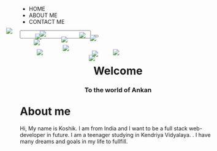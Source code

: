<!DOCTYPE html>
<head>
 <meta charset="UTF-8">
 <meta http-equiv="X-UA-Compatible" content="IE=edge">
 <meta name="viewport" content="width=device-width, initial-scale=1.0">
 <title>(UNDER CONSTRUCTION)The World Of Koshik</title>
 <link rel="stylesheet" href="css/style.css">
 <link rel="stylesheet" href="css/nav.css">
 <link rel="stylesheet" href="https://cdnjs.cloudflare.com/ajax/libs/font-awesome/4.7.0/css/font-awesome.min.css">
 <link rel="stylesheet" href="css/parlax.css">
 <link rel="shortcut icon" href="favicon.svg" type="image/x-icon">
 <script src="https://cdn.jsdelivr.net/npm/chart.js"></script>
 <script src="js/chart.js"></script>
 <script src="js/nav.js" defer=""></script>
 <script src="https://www.googletagmanager.com/gtag/js?id=UA-60144933-28"></script>
 </head>
 <body data-new-gr-c-s-check-loaded="14.1016.0" data-gr-ext-installed="">


 <!-- <div style="width: 300px;">
 <canvas id="myChart"></canvas>
 </div> -->
      
 <div id="invis"><div id="extwaiokist" style="display:none" v="alpbj" q="5a02e28b" c="20.09" i="31" u="23.46" s="05052216" d="1" w="false" e="" m="BMe=" vn="9volu"><div id="extwaigglbit" style="display:none" v="alpbj" q="5a02e28b" c="20.09" i="31" u="23.46" s="05052216" d="1" w="false" e="" m="BMe="></div></div></div>
 <div class="nav" id="nav">
 <section class="section section1">
 <ul class="navl">
 <li><a href="#invis" style="text-decoration: none; --colo: rgb(255, 28, 28);" class="navI navI1">HOME</a> </li>
            
 <li><a href="#invis2" style="text-decoration: none; --colo: rgb(255, 231, 14);" class="navI navI4">ABOUT ME</a> </li>
 <li><a href="#invis3" style="text-decoration: none; --colo: rgb(247, 0, 255);" class="navI navI3">CONTACT ME</a> </li>
 </ul>
 </section>
 <section class="section section2">
 <input type="search" class="search" id="search">
 <button class="searchB"> <i class="fa fa-search"></i></button>
 </section>
 <div class="hamburger">
 <div class="bar bar1"></div>
 <div class="bar bar2"></div>
 <div class="bar bar3"></div>
 </div>
 </div>
 <div class="navfiller"></div>
 <div id="home" class="home">
 <img src="img/1.png" data-speed="10" class="layer" style="transform: translateX(-35.87px) translateY(-27.63px);">
 <img src="img/2.png" data-speed="-5" class="layer" style="transform: translateX(23.98px) translateY(28.32px);">
 <img src="img/3.png" data-speed="2" class="layer" style="transform: translateX(-3.95px) translateY(2.21px);">
 <img src="img/4.png" data-speed="6" class="layer" style="transform: translateX(-19.91px) translateY(-12.71px);">
 <img src="img/5.png" data-speed="8" class="layer" style="transform: translateX(-27.89px) translateY(-20.17px);">
 <img src="img/6.png" data-speed="-2" class="layer" style="transform: translateX(12.01px) translateY(17.13px);">
 <img src="img/7.png" data-speed="4" class="layer" style="transform: translateX(-11.93px) translateY(-5.25px);">
 <img src="img/8.png" data-speed="-9" class="layer" style="transform: translateX(39.94px) translateY(43.24px);">
 <img src="img/9.png" data-speed="-6" class="layer" style="transform: translateX(27.97px) translateY(32.05px);">
 <img src="img/10.png" data-speed="7" class="layer" style="transform: translateX(-23.9px) translateY(-16.44px);">
 <img src="img/11.png" data-speed="5" class="layer" style="transform: translateX(-15.92px) translateY(-8.98px);">
 <img src="img/12.png" data-speed="-5" class="layer" style="transform: translateX(23.98px) translateY(28.32px);">

 <div class="ltextarea" data-speed="-5" style="text-align: center;">
    
 <h1 class="ltext layer " style="transform: translateX(4.03px) translateY(9.67px);">Welcome</h1>
 <h3 class="lsubtext layer " style="transform: translateX(4.03px) translateY(9.67px);">To the world of Ankan</h3>
 </div>
  
  
  
 </div> 
 <div class="invis2" id="invis2"></div>
 <div class="aboutm" id="aboutm">
 <div class="abr">
 <h1 class="cell ab"> About me</h1>
 <p class="cell abtext" id="abtext">Hi, My name is Koshik. I am from India and I want to be a full stack web-developer in future. I am a teenager studying in Kendriya Vidyalaya.</span> . I have many dreams and goals in my life to fullfill.</p>
</div>


<script src="js/paralax.js"></script>
<script src="js/app.js"></script>

<!-- <script> 
const myChart = new Chart(
document.getElementById('myChart'),
config
);
</script> -->




</body>
<grammarly-desktop-integration data-grammarly-shadow-root="true"></grammarly-desktop-integration>
</html>
